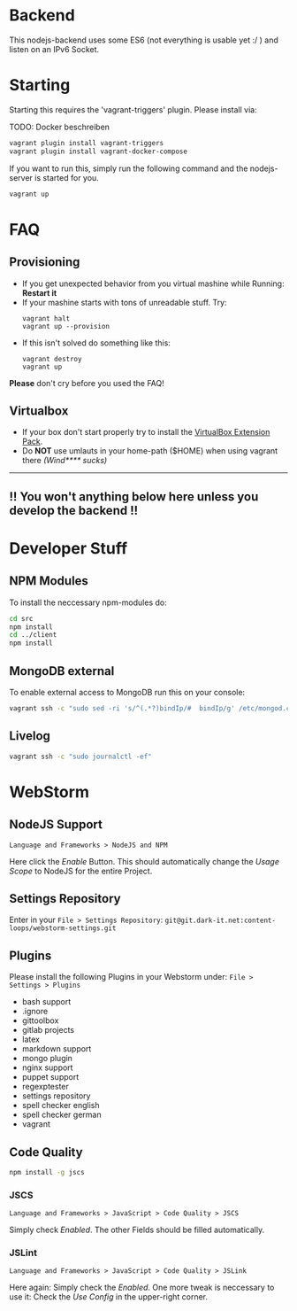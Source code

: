# Backend
This nodejs-backend uses some ES6 (not everything is usable yet :/ ) and listen on an IPv6 Socket.

# Starting
Starting this requires the 'vagrant-triggers' plugin.
Please install via:

TODO: Docker beschreiben

```bash
vagrant plugin install vagrant-triggers
vagrant plugin install vagrant-docker-compose
```

If you want to run this, simply run the following command and the nodejs-server is started for you.

```bash
vagrant up
```

# FAQ

## Provisioning

- If you get unexpected behavior from you virtual mashine while Running:
    __Restart it__
- If your mashine starts with tons of unreadable stuff. Try:
    ```
    vagrant halt
    vagrant up --provision
    ```
- If this isn't solved do something like this:
    ```
    vagrant destroy
    vagrant up
    ```

__Please__ don't cry before you used the FAQ!

## Virtualbox

- If your box don't start properly try to install the
[VirtualBox Extension Pack](https://www.virtualbox.org/wiki/Downloads).
- Do __NOT__ use umlauts in your home-path ($HOME) when using vagrant there
_(Wind**** sucks)_


---
!! You __won't__ anything below here unless you develop the backend !!
---
# Developer Stuff

## NPM Modules
To install the neccessary npm-modules do:
```bash
cd src
npm install
cd ../client
npm install
```

## MongoDB external
To enable external access to MongoDB run this on your console:

```bash
vagrant ssh -c "sudo sed -ri 's/^(.*?)bindIp/#  bindIp/g' /etc/mongod.conf; sudo systemctl restart mongod"
```

## Livelog
```bash
vagrant ssh -c "sudo journalctl -ef"
```

# WebStorm

## NodeJS Support
`Language and Frameworks > NodeJS and NPM`

Here click the _Enable_ Button. This should automatically change the _Usage Scope_ to NodeJS for the entire Project.

## Settings Repository

Enter in your `File > Settings Repository`:
`git@git.dark-it.net:content-loops/webstorm-settings.git`

## Plugins

Please install the following Plugins in your Webstorm under:
`File > Settings > Plugins`

- bash support
- .ignore
- gittoolbox
- gitlab projects
- latex
- markdown support
- mongo plugin
- nginx support
- puppet support
- regexptester
- settings repository
- spell checker english
- spell checker german
- vagrant

## Code Quality

```bash
npm install -g jscs
```

### JSCS
`Language and Frameworks > JavaScript > Code Quality > JSCS`

Simply check _Enabled_. The other Fields should be filled automatically.

### JSLint
`Language and Frameworks > JavaScript > Code Quality > JSLink`

Here again: Simply check the _Enabled_. One more tweak is neccessary to use it:
Check the _Use Config_ in the upper-right corner.
